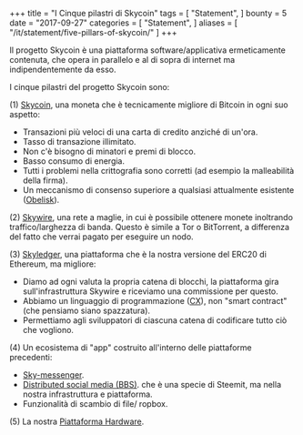 +++
title = "I Cinque pilastri di Skycoin"
tags = [
    "Statement",
]
bounty = 5
date = "2017-09-27"
categories = [
    "Statement",
]
aliases = [
	"/it/statement/five-pillars-of-skycoin/"
]
+++

Il progetto Skycoin è una piattaforma software/applicativa ermeticamente contenuta,
che opera in parallelo e al di sopra di internet ma indipendentemente da esso.

I cinque pilastri del progetto Skycoin sono:

(1) [Skycoin](https://github.com/skycoin/skycoin), una moneta che è tecnicamente migliore di
   Bitcoin in ogni suo aspetto:

 - Transazioni più veloci di una carta di credito anziché di un'ora.
 - Tasso di transazione illimitato.
 - Non c'è bisogno di minatori e premi di blocco.
 - Basso consumo di energia.
 - Tutti i problemi nella crittografia sono corretti (ad esempio la malleabilità della firma).
 - Un meccanismo di consenso superiore a qualsiasi attualmente esistente
   ([Obelisk](/statement/obelisk-the-skycoin-consensus-algorithm/)).

(2) [Skywire](/tags/skywire/), una rete a maglie, in cui è possibile ottenere monete inoltrando
   traffico/larghezza di banda. Questo è simile a Tor o BitTorrent,
   a differenza del fatto che verrai pagato per eseguire un nodo.

(3) [Skyledger](https://www.skyledger.net), una piattaforma che è la nostra versione del
   ERC20 di Ethereum, ma migliore:

 - Diamo ad ogni valuta la propria catena di blocchi, la piattaforma gira sull'infrastruttura
   Skywire e riceviamo una commissione per questo.
 - Abbiamo un linguaggio di programmazione ([CX](/overview/cx-overview/)),
   non "smart contract" (che pensiamo siano spazzatura).
 - Permettiamo agli sviluppatori di ciascuna catena di codificare tutto ciò che vogliono.

(4) Un ecosistema di "app" costruito all'interno delle piattaforme precedenti:

 - [Sky-messenger](http://messenger.skycoin.net/).
 - [Distributed social media (BBS)](https://github.com/skycoin/bbs).
   che è una specie di Steemit, ma nella nostra infrastruttura e piattaforma.
 - Funzionalità di scambio di file/ ropbox.

(5) La nostra [Piattaforma Hardware](/statement/skywire-miner-hardware-for-the-next-internet/).

